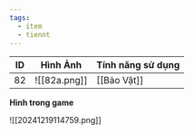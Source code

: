 ```yaml
---
tags:
  - item
  - tiennt
---
```


| ID  | Hình Ảnh     | Tính năng sử dụng |
| --- | ------------ | ----------------- |
| 82  | ![[82a.png]] | [[Bảo Vật]]       |

**Hình trong game**

![[20241219114759.png]]